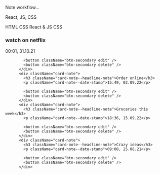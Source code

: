 Note workflow...

React, JS, CSS

HTML
CSS
React & JS
CSS

<div className="container-logs--logs-collection">
          <div className="card-note">
            <h3 className="card-note--headline-note">watch on netflix</h3>
            <p className="card-note--date-stamp">00:01, 31.10.21</p>

            <button className="btn-secondary edit" />
            <button className="btn-secondary delete" />
          </div>
          <div className="card-note">
            <h3 className="card-note--headline-note">Order online</h3>
            <p className="card-note--date-stamp">15:49, 02.09.22</p>

            <button className="btn-secondary edit" />
            <button className="btn-secondary delete" />
          </div>
          <div className="card-note">
            <h3 className="card-note--headline-note">Groceries this week</h3>
            <p className="card-note--date-stamp">18:36, 15.09.22</p>

            <button className="btn-secondary edit" />
            <button className="btn-secondary delete" />
          </div>
          <div className="card-note">
            <h3 className="card-note--headline-note">Crazy ideas</h3>
            <p className="card-note--date-stamp">09:00, 25.08.21</p>

            <button className="btn-secondary edit" />
            <button className="btn-secondary delete" />
          </div>
